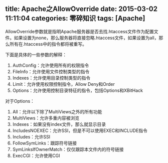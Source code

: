 title: Apache之AllowOverride
date: 2015-03-02 11:11:04
categories: 零碎知识
tags: [Apache]
---
AllowOverride参数就是指明Apache服务器是否去找.htaccess文件作为配置文件。如果设置为none，那么服务器将直接忽略.htaccess文件，如果设置为all，那么所有在.htaccess中的指令都将被重写。

下面是具体的一些参数的解释：
1. AuthConfig：允许使用所有的权限指令
2. FileInfo：允许使用文件控制类型的指令
3. Indexes：允许使用目录控制类型的指令
4. Limit：允许使用权限控制指令，Allow Deny和Order
5. Options：允许使用控制目录特征的指令，包括Options和XBitHack

对于Options：
1. All：允许以下除了MultiViews之外的所有功能
2. MultiViews：允许多重内容被浏览
3. Indexes：如果没有index文件，那么就显示目录
4. IncludesNOEXEC：允许SSI，但是不可以使用EXEC和INCLUDE指令
5. Includes：允许SSI
6. FollowSymLinks：跟踪符号链接
7. SymLinksIfOwnerMatch：仅仅跟踪本文件内的符号链接
8. ExecCGI：允许使用CGI